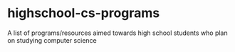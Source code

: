 # highschool-cs-programs
A list of programs/resources aimed towards high school students who plan on studying computer science
